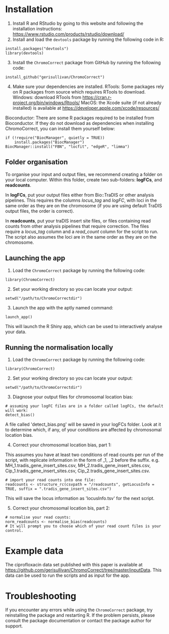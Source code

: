 # Installation
1. Install R and RStudio by going to this website and following the installation instructions: https://www.rstudio.com/products/rstudio/download/
2. Install and load the `devtools` package by running the following code in R:
```{r}
install.packages("devtools")
library(devtools)
```
3. Install the `ChromoCorrect` package from GitHub by running the following code:
```{r}
install_github("gerisullivan/ChromoCorrect")
```
4. Make sure your dependencies are installed.
RTools:
Some packages rely on R packages from source which requires RTools to download. 
Windows: download RTools from https://cran.r-project.org/bin/windows/Rtools/
MacOS: the Xcode suite (if not already installed) is available at https://developer.apple.com/xcode/resources/

Bioconductor:
There are some R packages required to be installed from Bioconductor. If they do not download as dependencies when installing ChromoCorrect, you can install them yourself below:

```{r}
if (!require("BiocManager", quietly = TRUE))
    install.packages("BiocManager")
BiocManager::install("FBN", "locfit", "edgeR", "limma")
```

## Folder organisation
To organise your input and output files, we recommend creating a folder on your local computer. Within this folder, create two sub-folders: **logFCs**, and **readcounts**.

In **logFCs**, put your output files either from Bio::TraDIS or other analysis pipelines. This requires the columns *locus_tag* and *logFC*, with loci in the same order as they are on the chromosome (if you are using default TraDIS output files, the order is correct).

In **readcounts**, put your traDIS insert site files, or files containing read counts from other analysis pipelines that require correction. The files require a *locus_tag* column and a *read_count* column for the script to run. The script also assumes the loci are in the same order as they are on the chromosome.  

## Launching the app
1. Load the `ChromoCorrect` package by running the following code:
```{r}
library(ChromoCorrect)
```
2. Set your working directory so you can locate your output:
```{r}
setwd("/path/to/ChromoCorrectdir")
```

3. Launch the app with the aptly named command:
```{r}
launch_app()
```
This will launch the R Shiny app, which can be used to interactively analyse your data.

## Running the normalisation locally
1. Load the `ChromoCorrect` package by running the following code:
```{r}
library(ChromoCorrect)
```
2. Set your working directory so you can locate your output:
```{r}
setwd("/path/to/ChromoCorrectdir")
```

3. Diagnose your output files for chromosomal location bias:
```{r}
# assuming your logFC files are in a folder called logFCs, the default will work:
detect_bias()
```
A file called 'detect_bias.png' will be saved in your logFCs folder. Look at it to determine which, if any, of your conditions are affected by chromosomal location bias.

4. Correct your chromosomal location bias, part 1:

This assumes you have at least two conditions of read counts per run of the script, with replicate information in the form of _1, _2 before the suffix.
e.g. MH_1.tradis_gene_insert_sites.csv, MH_2.tradis_gene_insert_sites.csv,
Cip_1.tradis_gene_insert_sites.csv, Cip_2.tradis_gene_insert_sites.csv.
```{r}
# import your read counts into one file:
readcounts <- structure_rc(csvpath = "/readcounts", getLocusInfo = TRUE, suffix = ".tradis_gene_insert_sites.csv")
```
This will save the locus information as 'locusInfo.tsv' for the next script.

5. Correct your chromosomal location bis, part 2:

```{r}
# normalise your read counts:
norm_readcounts <- normalise_bias(readcounts)
# It will prompt you to choose which of your read count files is your control.
```

# Example data
The ciprofloxacin data set published with this paper is available at https://github.com/gerisullivan/ChromoCorrect/tree/master/inputData. This data can be used to run the scripts and as input for the app.

# Troubleshooting
If you encounter any errors while using the `ChromoCorrect` package, try reinstalling the package and restarting R. If the problem persists, please consult the package documentation or contact the package author for support.
